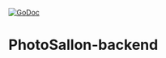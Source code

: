 [![GoDoc](https://godoc.org/github.com/neo9-polska/PhotoSaloon-backend?status.svg)](https://godoc.org/github.com/neo9-polska/PhotoSaloon-backend)
# PhotoSallon-backend

